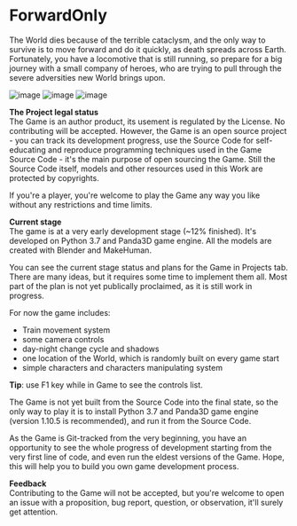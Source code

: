 # ForwardOnly

The World dies because of the terrible cataclysm, and the only way to survive is to move forward and do it quickly, as death spreads across Earth. Fortunately, you have a locomotive that is still running, so prepare for a big journey with a small company of heroes, who are trying to pull through the severe adversities new World brings upon.

![image](https://github.com/IlyaFaer/ForwardOnly/blob/master/preview/screenshot1.png?raw=true)
![image](https://github.com/IlyaFaer/ForwardOnly/blob/master/preview/screenshot2.png?raw=true)
![image](https://github.com/IlyaFaer/ForwardOnly/blob/master/preview/screenshot3.png?raw=true)

**The Project legal status**  
The Game is an author product, its usement is regulated by the License. No contributing will be accepted. However, the Game is an open source project - you can track its development progress, use the Source Code for self-educating and reproduce programming techniques used in the Game Source Code - it's the main purpose of open sourcing the Game. Still the Source Code itself, models and other resources used in this Work are protected by copyrights.

If you're a player, you're welcome to play the Game any way you like without any restrictions and time limits.

**Current stage**  
The game is at a very early development stage (~12% finished). It's developed on Python 3.7 and Panda3D game engine. All the models are created with Blender and MakeHuman.

You can see the current stage status and plans for the Game in Projects tab. There are many ideas, but it requires some time to implement them all. Most part of the plan is not yet publically proclaimed, as it is still work in progress.

For now the game includes:
- Train movement system
- some camera controls
- day-night change cycle and shadows
- one location of the World, which is randomly built on every game start
- simple characters and characters manipulating system

**Tip**: use F1 key while in Game to see the controls list.

The Game is not yet built from the Source Code into the final state, so the only way to play it is to install Python 3.7 and Panda3D game engine (version 1.10.5 is recommended), and run it from the Source Code.

As the Game is Git-tracked from the very beginning, you have an opportunity to see the whole progress of development starting from the very first line of code, and even run the eldest versions of the Game. Hope, this will help you to build you own game development process.

**Feedback**  
Contributing to the Game will not be accepted, but you're welcome to open an issue with a proposition, bug report, question, or observation, it'll surely get attention.
